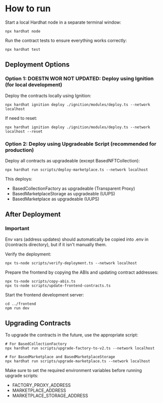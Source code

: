 # How to run

Start a local Hardhat node in a separate terminal window:

```shell
npx hardhat node
```

Run the contract tests to ensure everything works correctly:

```shell
npx hardhat test
```

## Deployment Options

### Option 1: DOESTN WOR NOT UPDATED: Deploy using Ignition (for local development)

Deploy the contracts locally using Ignition:

```shell
npx hardhat ignition deploy ./ignition/modules/deploy.ts --network localhost
```

If need to reset:

```shell
npx hardhat ignition deploy ./ignition/modules/deploy.ts --network localhost --reset
```

### Option 2: Deploy using Upgradeable Script (recommended for production)

Deploy all contracts as upgradeable (except BasedNFTCollection):

```shell
npx hardhat run scripts/deploy-marketplace.ts --network localhost
```

This deploys:

- BasedCollectionFactory as upgradeable (Transparent Proxy)
- BasedMarketplaceStorage as upgradeable (UUPS)
- BasedMarketplace as upgradeable (UUPS)

## After Deployment

### Important

Env vars (address updates) should automatically be copied into .env in (/contracts directory), but if it isn't manually them.

Verify the deployment:

```shell
npx ts-node scripts/verify-deployment.ts --network localhost
```

Prepare the frontend by copying the ABIs and updating contract addresses:

```shell
npx ts-node scripts/copy-abis.ts
npx ts-node scripts/update-frontend-contracts.ts
```

Start the frontend development server:

```shell
cd ../frontend
npm run dev
```

## Upgrading Contracts

To upgrade the contracts in the future, use the appropriate script:

```shell
# For BasedCollectionFactory
npx hardhat run scripts/upgrade-factory-to-v2.ts --network localhost

# For BasedMarketplace and BasedMarketplaceStorage
npx hardhat run scripts/upgrade-marketplace.ts --network localhost
```

Make sure to set the required environment variables before running upgrade scripts:

- FACTORY_PROXY_ADDRESS
- MARKETPLACE_ADDRESS
- MARKETPLACE_STORAGE_ADDRESS
